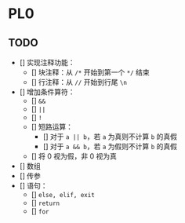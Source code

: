 # PL0

## TODO

- [] 实现注释功能：
    - [] 块注释：从 `/*` 开始到第一个 `*/` 结束
    - [] 行注释：从 `//` 开始到行尾 `\n`
- [] 增加条件算符：
    - [] `&&`
    - [] `||`
    - [] `!`
    - [] 短路运算：
        - [] 对于 `a || b`，若 `a` 为真则不计算 `b` 的真假
        - [] 对于 `a && b`，若 `a` 为假则不计算 `b` 的真假
    - [] 将 0 视为假，非 0 视为真
- [] 数组
- [] 传参
- [] 语句：
    - [] `else, elif, exit`
    - [] `return`
    - [] `for`
